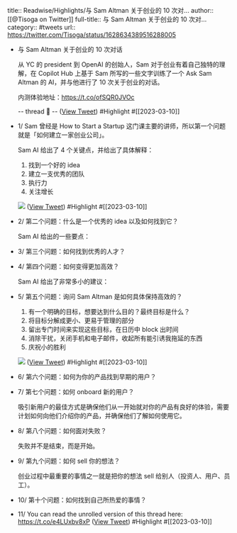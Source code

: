 title:: Readwise/Highlights/与 Sam Altman 关于创业的 10 次对...
author:: [[@Tisoga on Twitter]]
full-title:: 与 Sam Altman 关于创业的 10 次对...
category:: #tweets
url:: https://twitter.com/Tisoga/status/1628634389516288005
- 与 Sam Altman 关于创业的 10 次对话
  
  从 YC 的 president 到 OpenAI 的创始人，Sam 对于创业有着自己独特的理解，在 Copilot Hub 上基于 Sam 所写的一些文字训练了一个 Ask Sam Altman 的 AI，并与他进行了 10 次关于创业的对话。
  
  内测体验地址：https://t.co/ofSQR0JVOc
  
  -- thread 🧵 -- ([View Tweet](https://twitter.com/Tisoga/status/1628634389516288005)) #Highlight #[[2023-03-10]]
- 1/ Sam 曾经是 How to Start a Startup 这门课主要的讲师，所以第一个问题就是「如何建立一家创业公司」。
  
  Sam AI 给出了 4 个关键点，并给出了具体解释：
  
  1. 找到一个好的 idea
  2. 建立一支优秀的团队
  3. 执行力
  4. 关注增长 
  
  ![](https://pbs.twimg.com/media/FpoSWivaEAAtVZA.jpg) ([View Tweet](https://twitter.com/Tisoga/status/1628634401805574145)) #Highlight #[[2023-03-10]]
- 2/ 第二个问题：什么是一个优秀的 idea 以及如何找到它？
  
  Sam AI 给出的一些要点：
- 3/ 第三个问题：如何找到优秀的人才？
- 4/ 第四个问题：如何变得更加高效？
  
  Sam AI 给出了非常多小的建议：
- 5/ 第五个问题：询问 Sam Altman 是如何具体保持高效的？
  
  1. 有一个明确的目标，想要达到什么目的？最终目标是什么？
  2. 将目标分解成更小、更易于管理的部分
  3. 留出专门时间来实现这些目标，在日历中 block 出时间
  4. 消除干扰，关闭手机和电子邮件，收起所有能引诱我拖延的东西
  5. 庆祝小的胜利 
  
  ![](https://pbs.twimg.com/media/FpoSZXJaUAAMc9-.jpg) ([View Tweet](https://twitter.com/Tisoga/status/1628634451449372672)) #Highlight #[[2023-03-10]]
- 6/ 第六个问题：如何为你的产品找到早期的用户？
- 7/ 第七个问题：如何 onboard 新的用户？
  
  吸引新用户的最佳方式是确保他们从一开始就对你的产品有良好的体验，需要计划如何向他们介绍你的产品，并确保他们了解如何使用它。
- 8/ 第八个问题：如何面对失败？
  
  失败并不是结束，而是开始。
- 9/ 第九个问题：如何 sell 你的想法？
  
  创业过程中最重要的事情之一就是把你的想法 sell 给别人（投资人、用户、员工）。
- 10/ 第十个问题：如何找到自己所热爱的事情？
- 11/ You can read the unrolled version of this thread here: https://t.co/e4LUxbv8xP ([View Tweet](https://twitter.com/Tisoga/status/1628634519938146305)) #Highlight #[[2023-03-10]]